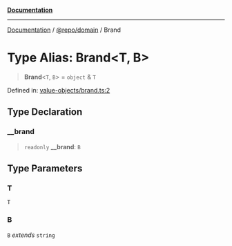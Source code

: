 [**Documentation**](../../../README.md)

***

[Documentation](../../../README.md) / [@repo/domain](../README.md) / Brand

# Type Alias: Brand\<T, B\>

> **Brand**\<`T`, `B`\> = `object` & `T`

Defined in: [value-objects/brand.ts:2](https://github.com/o3osatoshi/experiment/blob/5bd7d1b2e07e346ab8abb44ddf7730e7fe84cf4f/packages/domain/src/value-objects/brand.ts#L2)

## Type Declaration

### \_\_brand

> `readonly` **\_\_brand**: `B`

## Type Parameters

### T

`T`

### B

`B` *extends* `string`
